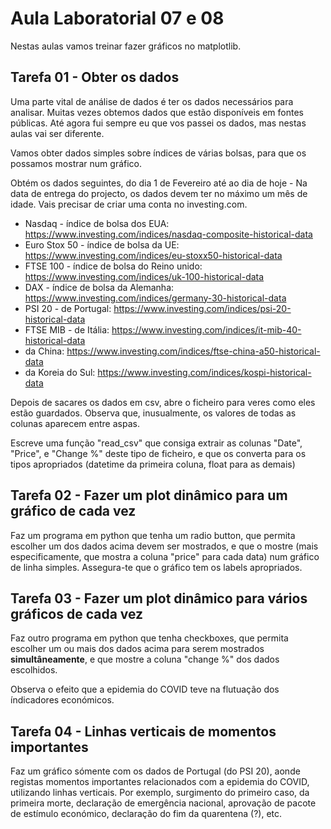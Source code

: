 # Aula Laboratorial 07 e 08

Nestas aulas vamos treinar fazer gráficos no matplotlib.

## Tarefa 01 - Obter os dados

Uma parte vital de análise de dados é ter os dados necessários para analisar. Muitas vezes obtemos dados que estão disponíveis em fontes públicas. Até agora fui sempre eu que vos passei os dados, mas nestas aulas vai ser diferente.

Vamos obter dados simples sobre índices de várias bolsas, para que os possamos mostrar num gráfico.

Obtém os dados seguintes, do dia 1 de Fevereiro até ao dia de hoje - Na data de entrega do projecto, os dados devem ter no máximo um mês de idade. Vais precisar de criar uma conta no investing.com.

* Nasdaq - índice de bolsa dos EUA: https://www.investing.com/indices/nasdaq-composite-historical-data
* Euro Stox 50 - índice de bolsa da UE: https://www.investing.com/indices/eu-stoxx50-historical-data
* FTSE 100 - índice de bolsa do Reino unido: https://www.investing.com/indices/uk-100-historical-data
* DAX - índice de bolsa da Alemanha: https://www.investing.com/indices/germany-30-historical-data
* PSI 20 - de Portugal: https://www.investing.com/indices/psi-20-historical-data
* FTSE MIB - de Itália: https://www.investing.com/indices/it-mib-40-historical-data
* da China: https://www.investing.com/indices/ftse-china-a50-historical-data
* da Koreia do Sul: https://www.investing.com/indices/kospi-historical-data

Depois de sacares os dados em csv, abre o ficheiro para veres como eles estão guardados. Observa que, inusualmente, os valores de todas as colunas aparecem entre aspas.

Escreve uma função "read_csv" que consiga extrair as colunas "Date", "Price", e "Change %" deste tipo de ficheiro, e que os converta para os tipos apropriados (datetime da primeira coluna, float para as demais)

## Tarefa 02 - Fazer um plot dinâmico para um gráfico de cada vez

Faz um programa em python que tenha um radio button, que permita escolher um dos dados acima devem ser mostrados, e que o mostre (mais especificamente, que mostra a coluna "price" para cada data) num gráfico de linha simples. Assegura-te que o gráfico tem os labels apropriados.

## Tarefa 03 - Fazer um plot dinâmico para vários gráficos de cada vez

Faz outro programa em python que tenha checkboxes, que permita escolher um ou mais dos dados acima para serem mostrados **simultâneamente**, e que mostre a coluna "change %" dos dados escolhidos.

Observa o efeito que a epidemia do COVID teve na flutuação dos índicadores económicos.

## Tarefa 04 - Linhas verticais de momentos importantes

Faz um gráfico sómente com os dados de Portugal (do PSI 20), aonde registas momentos importantes relacionados com a epidemia do COVID, utilizando linhas verticais. Por exemplo, surgimento do primeiro caso, da primeira morte, declaração de emergência nacional, aprovação de pacote de estímulo económico, declaração do fim da quarentena (?), etc.



